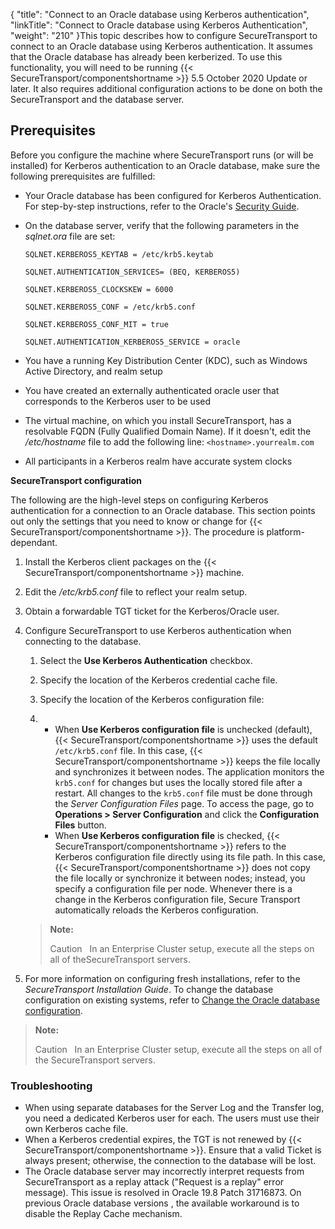 {
    "title": "Connect to an Oracle database using Kerberos authentication",
    "linkTitle": "Connect to Oracle database using Kerberos Authentication",
    "weight": "210"
}This topic describes how to configure SecureTransport to connect to an Oracle database using Kerberos authentication. It assumes that the Oracle database has already been kerberized. To use this functionality, you will need to be running {{< SecureTransport/componentshortname  >}} 5.5 October 2020 Update or later. It also requires additional configuration actions to be done on both the SecureTransport and the database server.

<span id="Prerequi"></span>

## Prerequisites

Before you configure the machine where SecureTransport runs (or will be installed) for Kerberos authentication to an Oracle database, make sure the following prerequisites are fulfilled: 

-   Your Oracle database has been configured for Kerberos Authentication. For step-by-step instructions, refer to the Oracle's [Security Guide](https://docs.oracle.com/en/database/oracle/oracle-database/19/dbseg/configuring-kerberos-authentication.html#GUID-DF84261F-457A-4B9F-AE41-CDE6FE9178C4).

-   On the database server, verify that the following parameters in the *sqlnet.ora* file are set:   



        SQLNET.KERBEROS5_KEYTAB = /etc/krb5.keytab

        SQLNET.AUTHENTICATION_SERVICES= (BEQ, KERBEROS5)

        SQLNET.KERBEROS5_CLOCKSKEW = 6000

        SQLNET.KERBEROS5_CONF = /etc/krb5.conf

        SQLNET.KERBEROS5_CONF_MIT = true

        SQLNET.AUTHENTICATION_KERBEROS5_SERVICE = oracle

-   You have a running Key Distribution Center (KDC), such as Windows Active Directory, and realm setup

-   You have created an externally authenticated oracle user that corresponds to the Kerberos user to be used

-   The virtual machine, on which you install SecureTransport, has a resolvable FQDN (Fully Qualified Domain Name). If it doesn't, edit the */etc/hostname* file to add the following line: `<hostname>.yourrealm.com`

-   All participants in a Kerberos realm have accurate system clocks

**SecureTransport configuration**

The following are the high-level steps on configuring Kerberos authentication for a connection to an Oracle database. This section points out only the settings that you need to know or change for {{< SecureTransport/componentshortname  >}}. The procedure is platform-dependant.

1.  Install the Kerberos client packages on the {{< SecureTransport/componentshortname >}} machine.

2.  Edit the */etc/krb5.conf* file to reflect your realm setup.

3.  Obtain a forwardable TGT ticket for the Kerberos/Oracle user.

4.  Configure SecureTransport to use Kerberos authentication when connecting to the database.

    1.  Select the **Use Kerberos Authentication** checkbox.

    2.  Specify the location of the Kerberos credential cache file.

    3.  Specify the location of the Kerberos configuration file:

    4.  -   When **Use Kerberos configuration file** is unchecked (default), {{< SecureTransport/componentshortname >}} uses the default `/etc/krb5.conf` file. In this case, {{< SecureTransport/componentshortname >}} keeps the file locally and synchronizes it between nodes. The application monitors the `krb5.conf` for changes but uses the locally stored file after a restart. All changes to the `krb5.conf` file must be done through the *Server Configuration Files* page. To access the page, go to **Operations > Server Configuration** and click the **Configuration Files** button.
        -   When **Use Kerberos configuration file** is checked, {{< SecureTransport/componentshortname >}} refers to the Kerberos configuration file directly using its file path. In this case, {{< SecureTransport/componentshortname >}} does not copy the file locally or synchronize it between nodes; instead, you specify a configuration file per node. Whenever there is a change in the Kerberos configuration file, Secure Transport automatically reloads the Kerberos configuration.

    > **Note:**
    >
    > Caution   In an Enterprise Cluster setup, execute all the steps on all of theSecureTransport servers.

5.  For more information on configuring fresh installations, refer to the *SecureTransport Installation Guide*. To change the database configuration on existing systems, refer to [Change the Oracle database configuration](../t_st_oracle).

> **Note:**
>
> Caution  
> In an Enterprise Cluster setup, execute all the steps on all of the SecureTransport servers.

### Troubleshooting

-   When using separate databases for the Server Log and the Transfer log, you need a dedicated Kerberos user for each. The users must use their own Kerberos cache file.
-   When a Kerberos credential expires, the TGT is not renewed by {{< SecureTransport/componentshortname >}}. Ensure that a valid Ticket is always present; otherwise, the connection to the database will be lost.
-   The Oracle database server may incorrectly interpret requests from SecureTransport as a replay attack ("Request is a replay" error message). This issue is resolved in Oracle 19.8 Patch 31716873. On previous Oracle database versions , the available workaround is to disable the Replay Cache mechanism.
